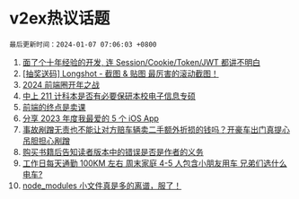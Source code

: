# v2ex热议话题

`最后更新时间：2024-01-07 07:06:03 +0800`

1. [面了个十年经验的开发, 连 Session/Cookie/Token/JWT 都讲不明白](https://www.v2ex.com/t/1006401)
1. [[抽奖送码] Longshot - 截图 & 贴图 最厉害的滚动截图！](https://www.v2ex.com/t/1006341)
1. [2024 前端圈开年之战](https://www.v2ex.com/t/1006336)
1. [中上 211 计科本是否有必要保研本校电子信息专硕](https://www.v2ex.com/t/1006334)
1. [前端的终点是卖课](https://www.v2ex.com/t/1006330)
1. [分享 2023 年度我最爱的 5 个 iOS App](https://www.v2ex.com/t/1006335)
1. [事故剐蹭无责也不能让对方赔车辆卖二手额外折损的钱吗？开豪车出门真提心吊胆担心剐蹭](https://www.v2ex.com/t/1006345)
1. [购买书籍后告知读者版本中的错误是否是作者的义务](https://www.v2ex.com/t/1006332)
1. [工作日每天通勤 100KM 左右 周末家庭 4-5 人包含小朋友用车 兄弟们选什么电车?](https://www.v2ex.com/t/1006418)
1. [node_modules 小文件真是多的离谱，服了！](https://www.v2ex.com/t/1006362)

